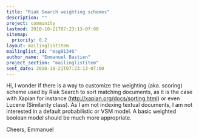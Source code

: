 ```yaml
---
title: "Riak Search weighting schemes"
description: ""
project: community
lastmod: 2010-10-21T07:23:13-07:00
sitemap:
  priority: 0.2
layout: mailinglistitem
mailinglist_id: "msg01346"
author_name: "Emmanuel Bastien"
project_section: "mailinglistitem"
sent_date: 2010-10-21T07:23:13-07:00
---
```



Hi,
I wonder if there is a way to customize the weighting (aka. scoring)
scheme used by Riak Search to sort matching documents, as it is the
case with Xapian for instance (http://xapian.org/docs/sorting.html) or
even Lucene (Similarity class).
As I am not indexing textual documents, I am not interested in a
default probabilistic or VSM model. A basic weighted boolean model
should be much more appropriate.

Cheers,
Emmanuel

